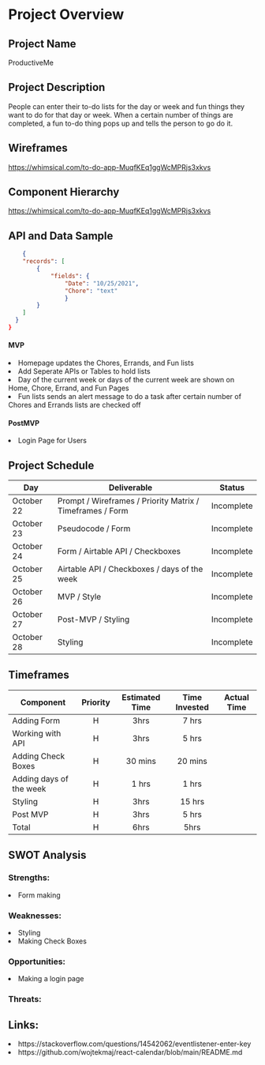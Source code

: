 # Project Overview

## Project Name

ProductiveMe

## Project Description

People can enter their to-do lists for the day or week and fun things they want to do for that day or week. When a certain number of things are completed, a fun to-do thing pops up and tells the person to go do it.

## Wireframes
https://whimsical.com/to-do-app-MuqfKEq1ggWcMPRjs3xkvs

## Component Hierarchy
https://whimsical.com/to-do-app-MuqfKEq1ggWcMPRjs3xkvs

## API and Data Sample

```json
    {
    "records": [
        {
            "fields": {
                "Date": "10/25/2021",
                "Chore": "text"
                }
        }
    ]
  }
}
```

#### MVP 
<li>Homepage updates the Chores, Errands, and Fun lists</li>
<li>Add Seperate APIs or Tables to hold lists
<li>Day of the current week or days of the current week are shown on Home, Chore, Errand, and Fun Pages</li>
<li>Fun lists sends an alert message to do a task after certain number of Chores and Errands lists are checked off</li>

#### PostMVP  

<li>Login Page for Users</li>

## Project Schedule

|  Day | Deliverable | Status
|---|---| ---|
|October 22| Prompt / Wireframes / Priority Matrix / Timeframes / Form | Incomplete
|October 23| Pseudocode / Form | Incomplete
|October 24| Form / Airtable API / Checkboxes | Incomplete
|October 25| Airtable API / Checkboxes / days of the week | Incomplete
|October 26| MVP / Style| Incomplete
|October 27|Post-MVP / Styling | Incomplete
|October 28| Styling | Incomplete

## Timeframes

| Component | Priority | Estimated Time | Time Invested | Actual Time |
| --- | :---: |  :---: | :---: | :---: |
| Adding Form | H | 3hrs| 7 hrs | |
| Working with API | H | 3hrs| 5 hrs |  |
| Adding Check Boxes | H | 30 mins | 20 mins |  |
| Adding days of the week | H | 1 hrs| 1 hrs |  |
| Styling | H | 3hrs| 15 hrs |  |
| Post MVP | H | 3hrs| 5 hrs |  |
| Total | H | 6hrs| 5hrs |  |

## SWOT Analysis

### Strengths:
<li>Form making</li>

### Weaknesses:
<li>Styling</li>
<li>Making Check Boxes</li>

### Opportunities:
<li>Making a login page</li>

### Threats:

## Links:
<li>https://stackoverflow.com/questions/14542062/eventlistener-enter-key</li>
<li>https://github.com/wojtekmaj/react-calendar/blob/main/README.md</li>
